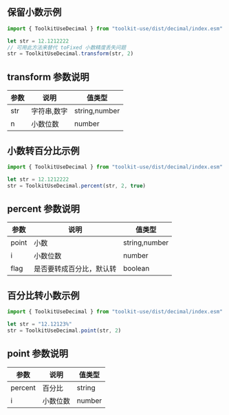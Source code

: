 ## 保留小数示例
```ts
import { ToolkitUseDecimal } from "toolkit-use/dist/decimal/index.esm"

let str = 12.1212222
// 可用此方法来替代 toFixed 小数精度丢失问题
str = ToolkitUseDecimal.transform(str, 2)
```

## transform 参数说明

| 参数        | 说明 | 值类型
| ----------- | --------------------------------------- | ------------------------------------------------------------------------------------ |
| str | 字符串,数字 | string,number |
| n | 小数位数 | number |

## 小数转百分比示例
```ts
import { ToolkitUseDecimal } from "toolkit-use/dist/decimal/index.esm"

let str = 12.1212222
str = ToolkitUseDecimal.percent(str, 2, true)
```

## percent 参数说明

| 参数        | 说明 | 值类型
| ----------- | --------------------------------------- | ------------------------------------------------------------------------------------ |
| point | 小数 | string,number |
| i | 小数位数 | number |
| flag | 是否要转成百分比，默认转 | boolean |

## 百分比转小数示例
```ts
import { ToolkitUseDecimal } from "toolkit-use/dist/decimal/index.esm"

let str = "12.12123%"
str = ToolkitUseDecimal.point(str, 2)
```

## point 参数说明

| 参数        | 说明 | 值类型
| ----------- | --------------------------------------- | ------------------------------------------------------------------------------------ |
| percent | 百分比 | string |
| i | 小数位数 | number |